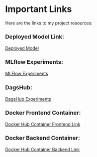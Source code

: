 # Important Links

Here are the links to my project resources:
<h3 style="font-size:18px;">Deployed Model Link:</h3>
<div markdown="1">
    <a href="https://music-classifier-frontend-nqly6c27da-uc.a.run.app/" target="_blank">Deployed Model</a>
</div>
<h3 style="font-size:18px;">MLflow Experiments:</h3>
<div markdown="1">
    <a href="https://dagshub.com/ShahaDeven/503_Project.mlflow/#/experiments/4?searchFilter=&orderByKey=attributes.start_time&orderByAsc=false&startTime=ALL&lifecycleFilter=Active&modelVersionFilter=All+Runs&datasetsFilter=W10%3D" target="_blank">MLFlow Experiments</a>
</div>
<h3 style="font-size:18px;">DagsHub:</h3>
<div markdown="1">
    <a href="https://dagshub.com/ShahaDeven/503_Project/experiments" target="_blank">DagsHub Experiments</a>
</div>
<h3 style="font-size:18px;">Docker Frontend Container:</h3>
<div markdown="1">
    <a href="https://hub.docker.com/repository/docker/devenshah21/music-classifier-frontend/general" target="_blank">Docker Hub Container Frontend Link</a>
</div>
<h3 style="font-size:18px;">Docker Backend Container:</h3>
<div markdown="1">
    <a href="https://hub.docker.com/repository/docker/devenshah21/music-classifier-backend/general" target="_blank">Docker Hub Container Backend Link</a>
</div>


